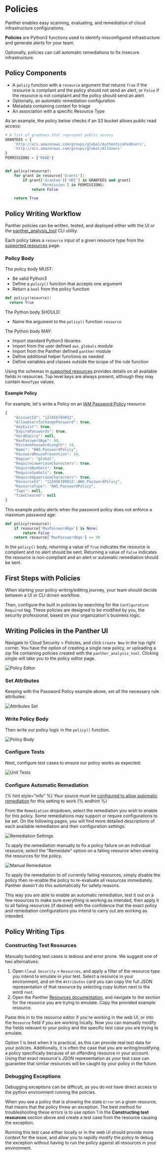 # Policies

Panther enables easy scanning, evaluating, and remediation of cloud infrastructure configurations.

**Policies** are Python3 functions used to identify misconfigured infrastructure and generate alerts for your team.

Optionally, policies can call automatic remediations to fix insecure infrastructure.

## Policy Components

* A `policy` function with a `resource` argument that returns `True` if the resource is compliant and the policy should not send an alert, or `False` if the resource is not complaint and the policy should send an alert
* Optionally, an automatic remediation configuration
* Metadata containing context for triage
* An association with a specific Resource Type

As an example, the policy below checks if an S3 bucket allows public read access:

```python
# A list of grantees that represent public access
GRANTEES = {
    'http://acs.amazonaws.com/groups/global/AuthenticatedUsers',
    'http://acs.amazonaws.com/groups/global/AllUsers'
}
PERMISSIONS = {'READ'}


def policy(resource):
    for grant in resource['Grants']:
        if grant['Grantee']['URI'] in GRANTEES and grant[
                'Permission'] in PERMISSIONS:
            return False

    return True
```

## Policy Writing Workflow

Panther policies can be written, tested, and deployed either with the UI or the [panther\_analysis\_tool](https://github.com/panther-labs/panther_analysis_tool) CLI utility.

Each policy takes a `resource` input of a given resource type from the [supported resources](../resources/) page.

### Policy Body

The policy body MUST:

* Be valid Python3
* Define a `policy()` function that accepts one argument
* Return a `bool` from the policy function

```python
def policy(resource):
  return True
```

The Python body SHOULD:

* Name the argument to the `policy()` function `resource`

The Python body MAY:

* Import standard Python3 libraries
* Import from the user defined `aws_globals` module
* Import from the Panther defined `panther` module
* Define additional helper functions as needed
* Define variables and classes outside the scope of the rule function

Using the schemas in [supported resources](../resources/) provides details on all available fields in resources. Top level keys are always present, although they may contain `NoneType` values.

#### Example Policy

For example, let's write a Policy on an [IAM Password Policy](../resources/aws/password-policy.md) resource:

```javascript
{
    "AccountId": "123456789012",
    "AllowUsersToChangePassword": true,
    "AnyExist": true,
    "ExpirePasswords": true,
    "HardExpiry": null,
    "MaxPasswordAge": 90,
    "MinimumPasswordLength": 14,
    "Name": "AWS.PasswordPolicy",
    "PasswordReusePrevention": 24,
    "Region": "global",
    "RequireLowercaseCharacters": true,
    "RequireNumbers": true,
    "RequireSymbols": true,
    "RequireUppercaseCharacters": true,
    "ResourceId": "123456789012::AWS.PasswordPolicy",
    "ResourceType": "AWS.PasswordPolicy",
    "Tags": null,
    "TimeCreated": null
}
```

This example policy alerts when the password policy does not enforce a maximum password age:

```python
def policy(resource):
    if resource['MaxPasswordAge'] is None:
        return False
    return resource['MaxPasswordAge'] <= 90
```

In the `policy()` body, returning a value of `True` indicates the resource is compliant and no alert should be sent. Returning a value of `False` indicates the resource is non-compliant and an alert or automatic remediation should be sent.

## First Steps with Policies

When starting your policy writing/editing journey, your team should decide between a UI or CLI driven workflow.

Then, configure the built in policies by searching for the `Configuration Required` tag. These policies are designed to be modified by you, the security professional, based on your organization's business logic.

## Writing Policies in the Panther UI

Navigate to Cloud Security &gt; Policies, and click `Create New` in the top right corner. You have the option of creating a single new policy, or uploading a zip file containing policies created with the `panther_analysis_tool`. Clicking single will take you to the policy editor page.

![Policy Editor](../.gitbook/assets/policy-creation1%20%285%29.png)

### Set Attributes

Keeping with the Password Policy example above, set all the necessary rule attributes:

![Attributes Set](../.gitbook/assets/policy-creation2%20%286%29.png)

### Write Policy Body

Then write our policy logic in the `policy()` function.

![Policy Body](../.gitbook/assets/policy-creation3%20%287%29.png)

### Configure Tests

Next, configure test cases to ensure our policy works as expected:

![Unit Tests](../.gitbook/assets/policy-creation4%20%287%29%20%282%29%20%289%29.png)

### Configure Automatic Remediation

{% hint style="info" %}
Your source must be [configured to allow automatic remediation]() for this setting to work
{% endhint %}

From the `Remediation` dropdown, select the remediation you wish to enable for this policy. Some remediations may support or require configurations to be set. On the following pages, you will find more detailed descriptions of each available remediation and their configuration settings.

![Remediation Settings](../.gitbook/assets/policy-creation5%20%287%29%20%283%29%20%288%29.png)

To apply the remediation manually to fix a policy failure on an individual resource, select the "Remeidate" option on a failing resource when viewing the resources for the policy.

![Manual Remediation](../.gitbook/assets/policy-creation6%20%287%29%20%284%29%20%281%29%20%285%29.png)

To apply the remediation to _all_ currently failing resources, simply disable the policy then re-enable the policy to re-evaluate all resources immediately. Panther doesn't do this automatically for safety reasons.

This way you are able to enable an automatic remediation, test it out on a few resources to make sure everything is working as intended, then apply it to all failing resources \(if desired\) with the confidence that the exact policy and remediation configurations you intend to carry out are working as intended.

## Policy Writing Tips

### Constructing Test Resources

Manually building test cases is tedious and error prone. We suggest one of two alternatives:

1. Open `Cloud Security` &gt; `Resources`, and apply a filter of the resource type you intend to emulate in your test. Select a resource in your environment, and on the `Attributes` card you can copy the full JSON representation of that resource by selecting copy button next to the word `root`.
2. Open the Panther [Resources documentation](../resources/), and navigate to the section for the resource you are trying to emulate. Copy the provided example resource.

Paste this in to the resource editor if you're working in the web UI, or into the `Resource` field if you are working locally. Now you can manually modify the fields relevant to your policy and the specific test case you are trying to emulate.

Option 1 is best when it is practical, as this can provide real test data for your policies. Additionally, it is often the case that you are writing/modifying a policy specifically because of an offending resource in your account. Using that exact resource's JSON representation as your test case can guarantee that similar resources will be caught by your policy in the future.

### Debugging Exceptions

Debugging exceptions can be difficult, as you do not have direct access to the python environment running the policies.

When you see a policy that is showing the state `Error` on a given resource, that means that the policy threw an exception. The best method for troubleshooting these errors is to use option 1 in the **Constructing test resources** section above and create a test case from the resource causing the exception.

Running this test case either locally or in the web UI should provide more context for the issue, and allow you to rapidly modify the policy to debug the exception without having to run the policy against all resources in your environment.

